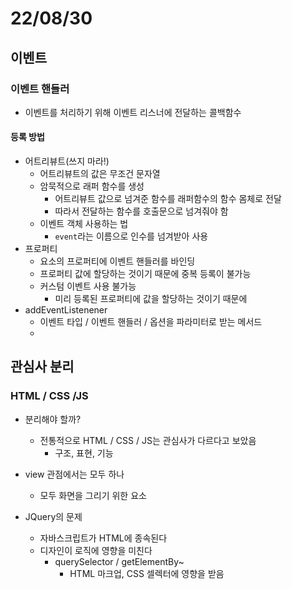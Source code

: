 # 22/08/30

## 이벤트

### 이벤트 핸들러
- 이벤트를 처리하기 위해 이벤트 리스너에 전달하는 콜백함수

#### 등록 방법
- 어트리뷰트(쓰지 마라!)
	- 어트리뷰트의 값은 무조건 문자열
	- 암묵적으로 래퍼 함수를 생성
		- 어트리뷰트 값으로 넘겨준 함수를 래퍼함수의 함수 몸체로 전달
		- 따라서 전달하는 함수를 호출문으로 넘겨줘야 함
	- 이벤트 객체 사용하는 법
		- `event`라는 이름으로 인수를 넘겨받아 사용
- 프로퍼티
	- 요소의 프로퍼티에 이벤트 핸들러를 바인딩
	- 프로퍼티 값에 할당하는 것이기 때문에 중복 등록이 불가능
	- 커스텀 이벤트 사용 불가능
		- 미리 등록된 프로퍼티에 값을 할당하는 것이기 때문에
- addEventListenener
	- 이벤트 타입 / 이벤트 핸들러 / 옵션을 파라미터로 받는 메서드
	- 



## 관심사 분리

### HTML / CSS /JS
- 분리해야 할까?
	- 전통적으로 HTML / CSS / JS는 관심사가 다르다고 보았음
		- 구조, 표현, 기능
- view 관점에서는 모두 하나
	- 모두 화면을 그리기 위한 요소


- JQuery의 문제
	- 자바스크립트가 HTML에 종속된다
	- 디자인이 로직에 영향을 미친다
		- querySelector / getElementBy~
			- HTML 마크업, CSS 셀렉터에 영향을 받음
